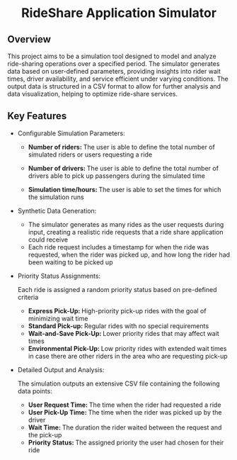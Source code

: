 <h1 align="center">RideShare Application Simulator</h1>

<h2 align="left">Overview</h2>
<p>This project aims to be a simulation tool designed to model and analyze ride-sharing operations over a specified period. The simulator generates data based on user-defined parameters, providing insights into rider wait times, driver availability, and service efficient under varying conditions. The output data is structured in a CSV format to allow for further analysis and data visualization, helping to optimize ride-share services.</p>

<h2 align="left">Key Features</h2>
<ul>
  <li>
    <p>Configurable Simulation Parameters:</p>
    <ul>
      <li>
        <p><b>Number of riders: </b> The user is able to define the total number of simulated riders or users requesting a ride</p>
      </li>
      <li>
        <p><b>Number of drivers: </b> The user is able to define the total number of drivers able to pick up passengers during the simulated time</p>
      </li>
      <li>
        <p><b>Simulation time/hours: </b> The user is able to set the times for which the simulation runs</p>
      </li>
    </ul>
  </li>
  <li>
    <p>Synthetic Data Generation:</p>
    <ul>
      <li>
        The simulator generates as many rides as the user requests during input, creating a realistic ride requests that a ride share application could receive
      </li>
      <li>
        Each ride request includes a timestamp for when the ride was requested, when the rider was picked up, and how long the rider had been waiting to be picked up
      </li>
    </ul>
  </li>
  <li>
    <p>Priority Status Assignments:</p>
    <p>Each ride is assigned a random priority status based on pre-defined criteria</p>
    <ul>
      <li>
        <b>Express Pick-Up: </b> High-priority pick-up rides with the goal of minimizing wait time
      </li>
      <li>
        <b>Standard Pick-up: </b> Regular rides with no special requirements
      </li>
      <li>
        <b>Wait-and-Save Pick-Up: </b> Lower priority rides that may affect wait times 
      </li>
      <li>
        <b>Environmental Pick-Up: </b> Low priority rides with extended wait times in case there are other riders in the area who are requesting pick-up
      </li>
    </ul>
  </li>
<li>
    <p>Detailed Output and Analysis:</p>
    <p>The simulation outputs an extensive CSV file containing the following data points:</p>
    <ul>
      <li>
        <b>User Request Time: </b> The time when the rider had requested a ride
      </li>
      <li>
        <b>User Pick-Up Time: </b> The time when the rider was picked up by the driver
      </li>
      <li>
        <b>Wait Time: </b> The duration the rider waited between the request and the pick-up
      </li>
      <li>
        <b>Priority Status: </b> The assigned priority the user had chosen for their ride
      </li>
    </ul>
  </li>
</ul>
